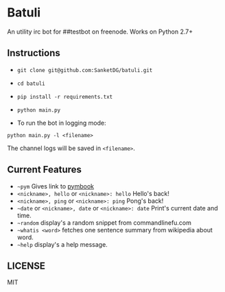# Batuli

An utility irc bot for ##testbot on freenode.
Works on Python 2.7+

## Instructions
* `git clone git@github.com:SanketDG/batuli.git`
* `cd batuli`
* `pip install -r requirements.txt`
* `python main.py`

* To run the bot in logging mode:
```shell
python main.py -l <filename>
```
The channel logs will be saved in `<filename>`.

## Current Features
* `~pym` Gives link to [pymbook](http://pymbook.readthedocs.org/en/latest/)
* `<nickname>, hello` or `<nickname>: hello` Hello's back!
* `<nickname>, ping` or `<nickname>: ping` Pong's back!
* `~date` or `<nickname>, date` or `<nickname>: date` Print's current date and time.
* `~random` display's a random snippet from commandlinefu.com
* `~whatis <word>` fetches one sentence summary from wikipedia about word.
* `~help` display's a help message.

## LICENSE

MIT
